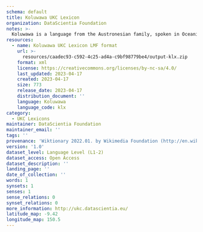 ```yaml
---
schema: default
title: Koluwawa UKC Lexicon
organization: DataScientia Foundation
notes: >-
  Koluwawa is a language from the Austronesian family, spoken in Oceania. The UKC Lexicon of Koluwawa is represented as a lexico-semantic network. It consists of words, word senses, synsets, as well as sense-level and synset-level relationships.
resources:
  - name: Koluwawa UKC Lexicon LMF format
    url: >-
      resources/caadec93-c592-4c25-ad4a-c9bf98779be4/output-klx.zip
    format: xml
    license: https://creativecommons.org/licenses/by-nc-sa/4.0/
    last_updated: 2023-04-17
    created: 2023-04-17
    size: 773
    release_date: 2023-04-17
    distribution_document: ''
    language: Koluwawa
    language_code: klx
category:
  - UKC Lexicons
maintainer: DataScientia Foundation
maintainer_email: ''
tags: ''
provenance: 'Wiktionary 2022.01. by Wikimedia Foundation (http://en.wiktionary.org); Princeton WordNet 2.1 by Princeton University (https://wordnet.princeton.edu)'
version: '1.0'
dataset_level: Language Level (L1-2)
dataset_access: Open Access
dataset_description: ''
landing_page: ''
date_of_collection: ''
words: 1
synsets: 1
senses: 1
sense_relations: 0
synset_relations: 0
more_information: http://ukc.datascientia.eu/
latitude_map: -9.42
longitude_map: 150.5
---
```

